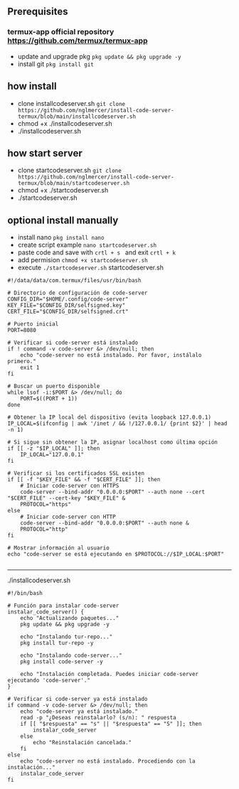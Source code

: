 ## Prerequisites
### termux-app official repository https://github.com/termux/termux-app
- update and upgrade pkg ```pkg update && pkg upgrade -y```
- install git `pkg install git`

## how install
- clone installcodeserver.sh `git clone https://github.com/nglmercer/install-code-server-termux/blob/main/installcodeserver.sh`
- chmod +x ./installcodeserver.sh
- ./installcodeserver.sh

## how start server
- clone startcodeserver.sh `git clone https://github.com/nglmercer/install-code-server-termux/blob/main/startcodeserver.sh`
- chmod +x ./startcodeserver.sh
- ./startcodeserver.sh


## optional install manually
- install nano `pkg install nano`
- create script example `nano startcodeserver.sh`
- paste code and save with ` crtl + s  ` and exit ` crtl + k  `
- add permision `chmod +x startcodeserver.sh`
- execute `./startcodeserver.sh`
startcodeserver.sh
```
#!/data/data/com.termux/files/usr/bin/bash

# Directorio de configuración de code-server
CONFIG_DIR="$HOME/.config/code-server"
KEY_FILE="$CONFIG_DIR/selfsigned.key"
CERT_FILE="$CONFIG_DIR/selfsigned.crt"

# Puerto inicial
PORT=8080

# Verificar si code-server está instalado
if ! command -v code-server &> /dev/null; then
    echo "code-server no está instalado. Por favor, instálalo primero."
    exit 1
fi

# Buscar un puerto disponible
while lsof -i:$PORT &> /dev/null; do
    PORT=$((PORT + 1))
done

# Obtener la IP local del dispositivo (evita loopback 127.0.0.1)
IP_LOCAL=$(ifconfig | awk '/inet / && !/127.0.0.1/ {print $2}' | head -n 1)

# Si sigue sin obtener la IP, asignar localhost como última opción
if [[ -z "$IP_LOCAL" ]]; then
    IP_LOCAL="127.0.0.1"
fi

# Verificar si los certificados SSL existen
if [[ -f "$KEY_FILE" && -f "$CERT_FILE" ]]; then
    # Iniciar code-server con HTTPS
    code-server --bind-addr "0.0.0.0:$PORT" --auth none --cert "$CERT_FILE" --cert-key "$KEY_FILE" &
    PROTOCOL="https"
else
    # Iniciar code-server con HTTP
    code-server --bind-addr "0.0.0.0:$PORT" --auth none &
    PROTOCOL="http"
fi

# Mostrar información al usuario
echo "code-server se está ejecutando en $PROTOCOL://$IP_LOCAL:$PORT"


```
----
./installcodeserver.sh
```
#!/bin/bash

# Función para instalar code-server
instalar_code_server() {
    echo "Actualizando paquetes..."
    pkg update && pkg upgrade -y

    echo "Instalando tur-repo..."
    pkg install tur-repo -y

    echo "Instalando code-server..."
    pkg install code-server -y

    echo "Instalación completada. Puedes iniciar code-server ejecutando 'code-server'."
}

# Verificar si code-server ya está instalado
if command -v code-server &> /dev/null; then
    echo "code-server ya está instalado."
    read -p "¿Deseas reinstalarlo? (s/n): " respuesta
    if [[ "$respuesta" == "s" || "$respuesta" == "S" ]]; then
        instalar_code_server
    else
        echo "Reinstalación cancelada."
    fi
else
    echo "code-server no está instalado. Procediendo con la instalación..."
    instalar_code_server
fi
```
